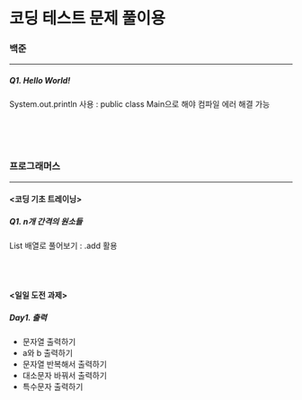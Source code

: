 <h1>코딩 테스트 문제 풀이용</h1> 

<h3>백준</h3>
<hr/>
<h5>Q1. Hello World!</h5>
<span>System.out.println 사용 : public class Main으로 해야 컴파일 에러 해결 가능</span>

<br/><br/><br/>
<h3>프로그래머스</h3>
<hr/>
<h4><코딩 기초 트레이닝></h4>
<h5>Q1. n개 간격의 원소들</h5>
<span>List 배열로 풀어보기 : .add 활용</span>

<br/><br/>
<h4><일일 도전 과제></h4>
<h5>Day1. 출력</h5>
<ul>
  <li>문자열 출력하기</li>
   <li>a와 b 출력하기</li>
   <li>문자열 반복해서 출력하기</li>
   <li>대소문자 바꿔서 출력하기</li>
   <li>특수문자 출력하기</li>
</ul>

